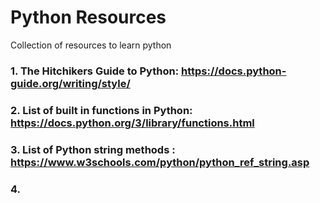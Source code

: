 # Python Resources
Collection of resources to learn python
### 1. The Hitchikers Guide to Python: https://docs.python-guide.org/writing/style/
### 2. List of built in functions in Python: https://docs.python.org/3/library/functions.html
### 3. List of Python string methods : https://www.w3schools.com/python/python_ref_string.asp
### 4. 
